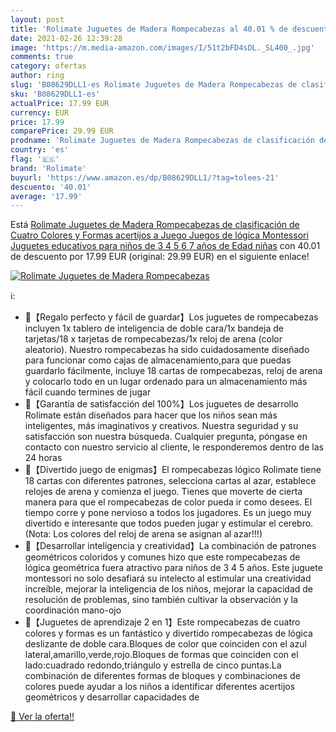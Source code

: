 ```yaml
---
layout: post
title: 'Rolimate Juguetes de Madera Rompecabezas al 40.01 % de descuento'
date: 2021-02-26 12:39:28
image: 'https://m.media-amazon.com/images/I/51t2bFD4sDL._SL400_.jpg'
comments: true
category: ofertas
author: ring
slug: 'B08629DLL1-es Rolimate Juguetes de Madera Rompecabezas de clasificación...'
sku: 'B08629DLL1-es'
actualPrice: 17.99 EUR
currency: EUR
price: 17.99
comparePrice: 29.99 EUR
prodname: 'Rolimate Juguetes de Madera Rompecabezas de clasificación de Cuatro Colores y Formas acertijos a Juego Juegos de lógica Montessori Juguetes educativos para niños de 3 4 5 6 7 años de Edad niñas'
country: 'es'
flag: '🇪🇸'
brand: 'Rolimate'
buyurl: 'https://www.amazon.es/dp/B08629DLL1/?tag=tolees-21'
descuento: '40.01'
average: '17.99'
---
```


Está [Rolimate Juguetes de Madera Rompecabezas de clasificación de Cuatro Colores y Formas acertijos a Juego Juegos de lógica Montessori Juguetes educativos para niños de 3 4 5 6 7 años de Edad niñas](https://www.amazon.es/dp/B08629DLL1/?tag=tolees-21) con 40.01 de descuento por 17.99 EUR (original: 29.99 EUR) en el siguiente enlace!

[![Rolimate Juguetes de Madera Rompecabezas](https://m.media-amazon.com/images/I/51t2bFD4sDL._SL400_.jpg)](https://www.amazon.es/dp/B08629DLL1/?tag=tolees-21)

ℹ️:

- 🔵【Regalo perfecto y fácil de guardar】Los juguetes de rompecabezas incluyen 1x tablero de inteligencia de doble cara/1x bandeja de tarjetas/18 x tarjetas de rompecabezas/1x reloj de arena (color aleatorio). Nuestro rompecabezas ha sido cuidadosamente diseñado para funcionar como cajas de almacenamiento,para que puedas guardarlo fácilmente, incluye 18 cartas de rompecabezas, reloj de arena y colocarlo todo en un lugar ordenado para un almacenamiento más fácil cuando termines de jugar
- 🔴【Garantía de satisfacción del 100%】Los juguetes de desarrollo Rolimate están diseñados para hacer que los niños sean más inteligentes, más imaginativos y creativos. Nuestra seguridad y su satisfacción son nuestra búsqueda. Cualquier pregunta, póngase en contacto con nuestro servicio al cliente, le responderemos dentro de las 24 horas
- 🔵【Divertido juego de enigmas】El rompecabezas lógico Rolimate tiene 18 cartas con diferentes patrones, selecciona cartas al azar, establece relojes de arena y comienza el juego. Tienes que moverte de cierta manera para que el rompecabezas de color pueda ir como desees. El tiempo corre y pone nervioso a todos los jugadores. Es un juego muy divertido e interesante que todos pueden jugar y estimular el cerebro. (Nota: Los colores del reloj de arena se asignan al azar!!!)
- 🔴【Desarrollar inteligencia y creatividad】La combinación de patrones geométricos coloridos y comunes hizo que este rompecabezas de lógica geométrica fuera atractivo para niños de 3 4 5 años. Este juguete montessori no solo desafiará su intelecto al estimular una creatividad increíble, mejorar la inteligencia de los niños, mejorar la capacidad de resolución de problemas, sino también cultivar la observación y la coordinación mano-ojo
- 🔴【Juguetes de aprendizaje 2 en 1】Este rompecabezas de cuatro colores y formas es un fantástico y divertido rompecabezas de lógica deslizante de doble cara.Bloques de color que coinciden con el azul lateral,amarillo,verde,rojo.Bloques de formas que coinciden con el lado:cuadrado redondo,triángulo y estrella de cinco puntas.La combinación de diferentes formas de bloques y combinaciones de colores puede ayudar a los niños a identificar diferentes acertijos geométricos y desarrollar capacidades de

[🛒 Ver la oferta!!](https://www.amazon.es/dp/B08629DLL1/?tag=tolees-21)
